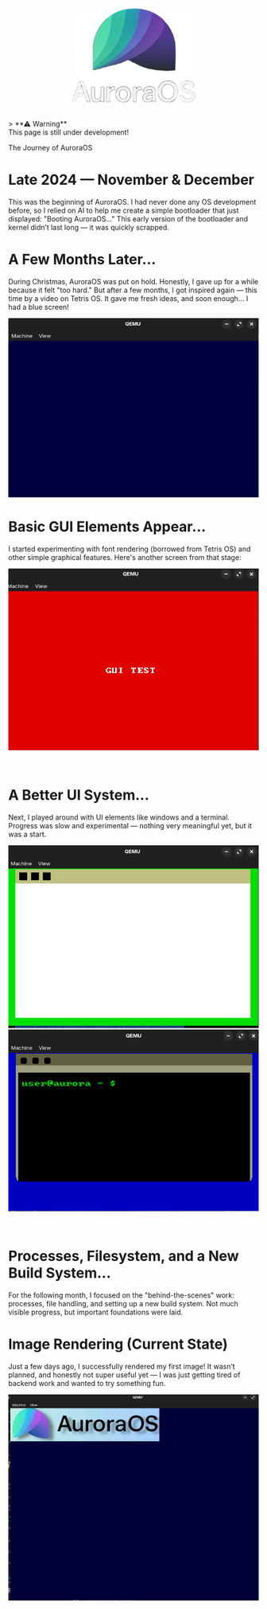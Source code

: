<p align="center">
<img src="assets/auroraos.png" width="250" />
</p>

<br>
> **⚠ Warning**<br> This page is still under development!
<br>

The Journey of AuroraOS
<br>
# Late 2024 — November & December

This was the beginning of AuroraOS. I had never done any OS development before, so I relied on AI to help me create a simple bootloader that just displayed:
"Booting AuroraOS..."
This early version of the bootloader and kernel didn’t last long — it was quickly scrapped.
<br>
# A Few Months Later...

During Christmas, AuroraOS was put on hold. Honestly, I gave up for a while because it felt "too hard."
But after a few months, I got inspired again — this time by a video on Tetris OS. It gave me fresh ideas, and soon enough... I had a blue screen!

![Uhhh ooo, Error! Please contanct me.](assets/images/auroraos-example-blue-screen.png)
<br>
# Basic GUI Elements Appear...

I started experimenting with font rendering (borrowed from Tetris OS) and other simple graphical features. Here's another screen from that stage:

![Uhhh ooo, Error! Please contanct me.](assets/images/auroraos-example-red-screen.png)


<br> 

# A Better UI System...

Next, I played around with UI elements like windows and a terminal. Progress was slow and experimental — nothing very meaningful yet, but it was a start.

![Uhhh ooo, Error! Please contanct me.](assets/images/auroraos-example-window-1.0.png)
![Uhhh ooo, Error! Please contanct me.](assets/images/auroraos-example-terminal-1.0.png)

<br>

# Processes, Filesystem, and a New Build System...

For the following month, I focused on the "behind-the-scenes" work: processes, file handling, and setting up a new build system. Not much visible progress, but important foundations were laid.
<br>

# Image Rendering (Current State)

Just a few days ago, I successfully rendered my first image!
It wasn’t planned, and honestly not super useful yet — I was just getting tired of backend work and wanted to try something fun.

![Uhhh ooo, Error! Please contanct me.](assets/images/auroraos-example-image-rendering.png)



